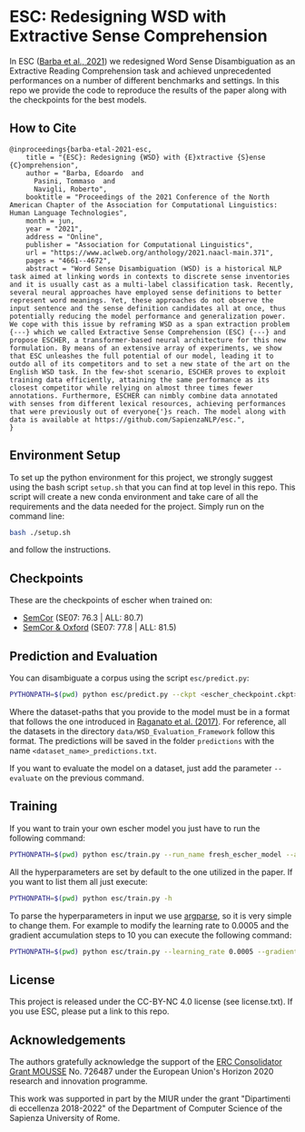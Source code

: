 # ESC: Redesigning WSD with Extractive Sense Comprehension
In ESC ([Barba et al., 2021](https://www.aclweb.org/anthology/2021.naacl-main.371/)) we redesigned Word Sense 
Disambiguation as an Extractive Reading Comprehension task and achieved unprecedented performances on a number of 
different benchmarks and settings. In this repo we provide the code to reproduce the results of the paper along with the
checkpoints for the best models.

## How to Cite
```
@inproceedings{barba-etal-2021-esc,
    title = "{ESC}: Redesigning {WSD} with {E}xtractive {S}ense {C}omprehension",
    author = "Barba, Edoardo  and
      Pasini, Tommaso  and
      Navigli, Roberto",
    booktitle = "Proceedings of the 2021 Conference of the North American Chapter of the Association for Computational Linguistics: Human Language Technologies",
    month = jun,
    year = "2021",
    address = "Online",
    publisher = "Association for Computational Linguistics",
    url = "https://www.aclweb.org/anthology/2021.naacl-main.371",
    pages = "4661--4672",
    abstract = "Word Sense Disambiguation (WSD) is a historical NLP task aimed at linking words in contexts to discrete sense inventories and it is usually cast as a multi-label classification task. Recently, several neural approaches have employed sense definitions to better represent word meanings. Yet, these approaches do not observe the input sentence and the sense definition candidates all at once, thus potentially reducing the model performance and generalization power. We cope with this issue by reframing WSD as a span extraction problem {---} which we called Extractive Sense Comprehension (ESC) {---} and propose ESCHER, a transformer-based neural architecture for this new formulation. By means of an extensive array of experiments, we show that ESC unleashes the full potential of our model, leading it to outdo all of its competitors and to set a new state of the art on the English WSD task. In the few-shot scenario, ESCHER proves to exploit training data efficiently, attaining the same performance as its closest competitor while relying on almost three times fewer annotations. Furthermore, ESCHER can nimbly combine data annotated with senses from different lexical resources, achieving performances that were previously out of everyone{'}s reach. The model along with data is available at https://github.com/SapienzaNLP/esc.",
}
```


## Environment Setup
To set up the python environment for this project, we strongly suggest using the bash script ```setup.sh``` that 
you can find at top level in this repo. This script will create a new conda environment and take care of all
the requirements and the data needed for the project. Simply run on the command line:
```bash
bash ./setup.sh
```
and follow the instructions.


## Checkpoints
These are the checkpoints of escher when trained on:
- [SemCor](https://drive.google.com/file/d/100jxjLIdmSzrMXXOWgrPz93EG0JBnkfr/view?usp=sharing) (SE07: 76.3 | ALL: 80.7)
- [SemCor & Oxford](https://drive.google.com/file/d/1r76QLRUzLGW2p-7cSeTi9Frs1yX_X2Cl/view?usp=sharing) (SE07: 77.8 | ALL: 81.5)

## Prediction and Evaluation
You can disambiguate a corpus using the script ```esc/predict.py```:
```bash
PYTHONPATH=$(pwd) python esc/predict.py --ckpt <escher_checkpoint.ckpt> --dataset-paths data/WSD_Evaluation_Framework/Evaluation_Datasets/semeval2007/semeval2007.data.xml --prediction-types probabilistic
```

Where the dataset-paths that you provide to the model must be in a format that follows the one introduced in [Raganato et al. (2017)](https://www.aclweb.org/anthology/E17-1010/).
For reference, all the datasets in the directory ```data/WSD_Evaluation_Framework``` follow this format.
The predictions will be saved in the folder ```predictions``` with the name ```<dataset_name>_predictions.txt```.

If you want to evaluate the model on a dataset, just add the parameter ```--evaluate``` on the previous command.

## Training
If you want to train your own escher model you just have to run the following command:
```bash
PYTHONPATH=$(pwd) python esc/train.py --run_name fresh_escher_model --add_glosses_noise --train_path data/WSD_Evaluation_Framework/Training_Corpora/SemCor/semcor.data.xml
```

All the hyperparameters are set by default to the one utilized in the paper. If you want to 
list them all just execute:
```bash
PYTHONPATH=$(pwd) python esc/train.py -h
```

To parse the hyperparameters in input we use [argparse](https://docs.python.org/3/library/argparse.html),
so it is very simple to change them. For example to modify the learning rate to 0.0005 and the gradient 
accumulation steps to 10 you can execute the following command:
```bash
PYTHONPATH=$(pwd) python esc/train.py --learning_rate 0.0005 --gradient_acc_steps 10 --run_name fresh_escher_model --add_glosses_noise --train_path data/WSD_Evaluation_Framework/Training_Corpora/SemCor/semcor.data.xml
```

## License
This project is released under the CC-BY-NC 4.0 license (see license.txt). If you use ESC, please put a link to this repo.

## Acknowledgements
The authors gratefully acknowledge the support of the [ERC Consolidator Grant MOUSSE](http://mousse-project.org) No. 726487 under the European Union's Horizon 2020 research and innovation programme.

This work was supported in part by the MIUR under the grant "Dipartimenti di eccellenza 2018-2022" of the Department of Computer Science of the Sapienza University of Rome.

